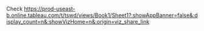 Check
https://prod-useast-b.online.tableau.com/t/tswd/views/Book1/Sheet1?:showAppBanner=false&:display_count=n&:showVizHome=n&:origin=viz_share_link
